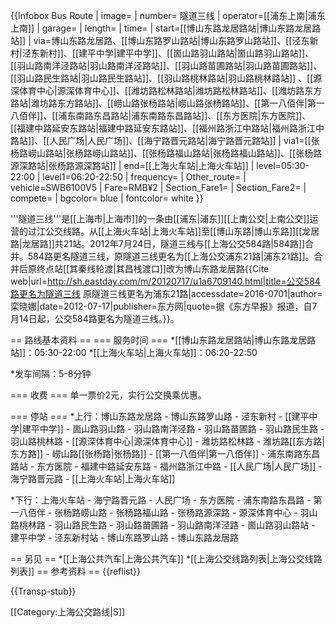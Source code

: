 {{Infobox Bus Route 
| image= 
| number= 隧道三线
| operator=[[浦东上南|浦东上南]] 
| garage=
| length=
| time=
| start=[[博山东路龙居路站|博山东路龙居路站]]
| via=博山东路龙居路、[[博山东路罗山路站|博山东路罗山路站]]、[[泾东新村|泾东新村]]、[[建平中学|建平中学]]、[[崮山路羽山路站|崮山路羽山路站]]、[[羽山路南洋泾路站|羽山路南洋泾路站]]、[[羽山路苗圃路站|羽山路苗圃路站]]、[[羽山路民生路站|羽山路民生路站]]、[[羽山路桃林路站|羽山路桃林路站]] 、[[源深体育中心|源深体育中心]]、[[潍坊路松林路站|潍坊路松林路站]]、[[潍坊路东方路站|潍坊路东方路站]]、[[崂山路张杨路站|崂山路张杨路站]]、[[第一八佰伴|第一八佰伴]]、[[浦东南路东昌路站|浦东南路东昌路站]]、[[东方医院|东方医院]]、[[福建中路延安东路站|福建中路延安东路站]]、[[福州路浙江中路站|福州路浙江中路站]]、[[人民广场|人民广场]]、[[海宁路晋元路站|海宁路晋元路站]] 
| via1=[[张杨路崂山路站|张杨路崂山路站]]、[[张杨路福山路站|张杨路福山路站]]、[[张杨路源深路站|张杨路源深路站]]
| end=[[上海火车站|上海火车站]]
| level=05:30-22:00 
| level1=06:20-22:50 
| frequency=
| Other_route=
| vehicle=SWB6100V5
| Fare=RMB¥2
| Section_Fare1=
| Section_Fare2=
| compete=
| bgcolor= blue
| fontcolor= white
}}

'''隧道三线'''是[[上海市|上海市]]的一条由[[浦东|浦东]][[上南公交|上南公交]]运营的过江公交线路。从[[上海火车站|上海火车站]]至[[博山东路|博山东路]][[龙居路|龙居路]]共21站。2012年7月24日，隧道三线与[[上海公交584路|584路]]合并。584路更名隧道三线，原隧道三线更名为[[上海公交浦东21路|浦东21路]]。合并后原终点站[[其秦线轮渡|其昌栈渡口]]改为博山东路龙居路<ref>{{Cite web|url=http://sh.eastday.com/m/20120717/u1a6709140.html|title=公交584路更名为隧道三线 原隧道三线更名为浦东21路|accessdate=2016-0701|author=栾晓娜|date=2012-07-17|publisher=东方网|quote=据《东方早报》报道，自7月14日起，公交584路更名为隧道三线。}}</ref>。

== 路线基本资料 ==
=== 服务时间 ===
*[[博山东路龙居路站|博山东路龙居路站]]：05:30-22:00 
*[[上海火车站|上海火车站]]：06:20-22:50

*发车间隔：5-8分钟

=== 收费 ===
单一票价2元，实行公交换乘优惠。

=== 停站 ===
*上行：博山东路龙居路 - 博山东路罗山路 - 泾东新村 - [[建平中学|建平中学]] - 崮山路羽山路 - 羽山路南洋泾路 - 羽山路苗圃路 - 羽山路民生路 - 羽山路桃林路 - [[源深体育中心|源深体育中心]] - 潍坊路松林路 - 潍坊路[[东方路|东方路]] - 崂山路[[张杨路|张杨路]] - [[第一八佰伴|第一八佰伴]] - 浦东南路东昌路站 - 东方医院 - 福建中路延安东路 - 福州路浙江中路 - [[人民广场|人民广场]] - 海宁路晋元路 - [[上海火车站|上海火车站]]

*下行：上海火车站 - 海宁路晋元路 - 人民广场 - 东方医院 - 浦东南路东昌路 - 第一八佰伴 - 张杨路崂山路 - 张杨路福山路 - 张杨路源深路 - 源深体育中心 - 羽山路桃林路 - 羽山路民生路 - 羽山路苗圃路 - 羽山路南洋泾路 - 崮山路羽山路站 - 建平中学 - 泾东新村站 - 博山东路罗山路 - 博山东路龙居路

== 另见 ==
*[[上海公共汽车|上海公共汽车]]
*[[上海公交线路列表|上海公交线路列表]]
== 参考资料 ==
{{reflist}}


{{Transp-stub}}

[[Category:上海公交路线|S]]